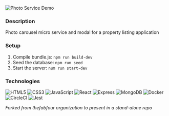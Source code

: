 ![Photo Service Demo](demo.gif)

### Description
Photo carousel micro service and modal for a  property listing application

### Setup
1. Compile bundle.js: `npm run build-dev`
2. Seed the database: `npm run seed`
3. Start the server: `num run start-dev`

### Technologies
![HTML5](https://img.shields.io/badge/-HTML5-black?style=plastic-square&logo=html5)
![CSS3](https://img.shields.io/badge/-CSS3-black?style=plastic-square&logo=css3&logoColor=1572B6)
![JavaScript](https://img.shields.io/badge/-JavaScript-black?style=plastic-square&logo=javascript)
![React](https://img.shields.io/badge/-React-black?style=plastic-square&logo=react)
![Express](https://img.shields.io/badge/-Express-black?style=plastic-square&logo=Express)
![MongoDB](https://img.shields.io/badge/-MongoDB-black?style=plastic-square&logo=mongodb)
![Docker](https://img.shields.io/badge/-Docker-black?style=plastic-square&logo=docker)
![CircleCI](https://img.shields.io/badge/-CircleCI-black?style=plastic-square&logo=CircleCI)
![Jest](https://img.shields.io/badge/-Jest-black?style=plastic-square&logo=Jest&logoColor=C21325)

*Forked from thefabfour organization to present in a stand-alone repo*


